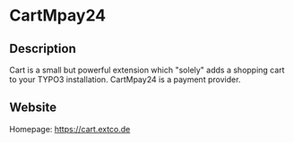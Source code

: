 # CartMpay24

## Description

Cart is a small but powerful extension which "solely" adds a shopping cart to your TYPO3 installation.
CartMpay24 is a payment provider.

## Website

Homepage: https://cart.extco.de